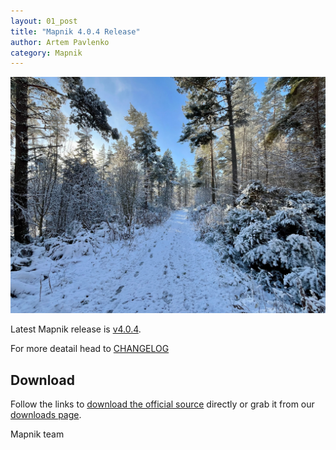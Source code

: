 ```yaml
---
layout: 01_post
title: "Mapnik 4.0.4 Release"
author: Artem Pavlenko
category: Mapnik
---
```


![image](/images/tain-hill.jpg)

Latest Mapnik release is [v4.0.4](https://github.com/mapnik/mapnik/releases/tag/v4.0.4).

For more deatail head to  [CHANGELOG](https://github.com/mapnik/mapnik/blob/v4.0.4/CHANGELOG.md#mapnik-404)

## Download

Follow the links to [download the official source](https://github.com/mapnik/mapnik/releases/tag/v4.0.4) directly or grab it from our [downloads page](/pages/downloads.html).

Mapnik team

